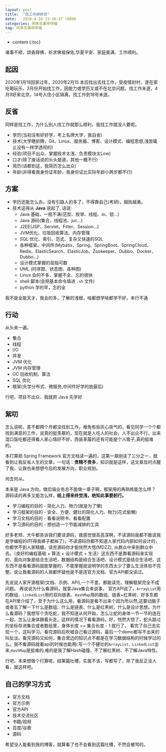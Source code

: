 ```yaml
---
layout: post
title:  "找工作碎碎念"
date:   2020-4-18 23:30:37 +0800
categories: 闲来无事唠唠嗑
tag: 闲来无事唠唠嗑
---
```


* content
{:toc}

诸事不顺，烧香拜佛，祈求佛祖保佑,华夏平安、家庭美满、工作顺利。

## 起因

2020年1月18回家过年，2020年2月15 本应找出去找工作，受疫情封村，遂在家吃喝玩乐，3月份开始找工作，因能力或学历又或不在北京问题，找工作未遂，4月9好来北京，14号入住小区隔离，找工作到18号未遂。

## 反省

同样是找工作，为什么别人找工作就那么顺利，我找工作就没人要呢。

* 学历(当初没有好好学，考上名牌大学，我自省)
* 技术(大学瞎折腾，Git、Linux、服务器、博客、设计模式、编程思想,浅尝辄止没有一样学透彻的)
* 经验(项目不出众、掌握技术太浅、负责模块太Low)
* 口才(除了废话说的头头是道，其他一概不行)
* 简历(话都到这，我简历怎么出众)
* 年龄(非得看我身份证年龄，我身份证比实际年龄小两岁都不行)

## 方案

* 学历还能怎么办，没有引路人的多了，不得靠自己(考研)，越败越勇。
* 技术这得从 **Java** 说起了, 话说:
    * Java 基础，一瓶不满(范型、枚举、线程、io、锁...)
    * Java 源码(集合、线程池、juc...)
    * J2EE(JSP、Servlet、Filter、Session...)
    * JVM优化、垃圾回收算法、内存管理
    * SQL 优化、索引、范式、复杂又快速的SQL
    * 各种框架、中间件(Mybatis、Spring、SpringBoot、SpringCloud、Redis、ElasticSearch、ElasticJob、Zookeeper、Dubbo、Docker、Dubbo...)
    * 设计模式掌握的屈指可数
    * UML (时序图、状态图、各种图)
    * Linux 会的不多、掌握不全、忘的很快
    * shell 脚本(会把基本命令填进 `.sh` 文件)
    * python 学的早，忘的全

我不是全能天才，我会的多，了解的浅根，啥都想学啥都学不好，本行不通

## 行动

从头来一遍。

* 集合
* 线程
* I/O
* 并发
* JVM 优化
* JVM 内存管理
* GC 回收机制、算法
* SQL 优化
* 框架(先学分布式、微服务,中间件好学的放最后)

行吧，项目不出众、我就把 Java 先学好

## 絮叨

怎么说呢，差不都两个月都没找到工作，难免有些灰心丧气的，看见同学一个个都找到满意的工作，说真的挺羡慕的，现在就是人吃人的社会，人不出众不行，出来混口饭吃都还得看人家心情好不好，西装革履的还有可能是个人贩子,真的挺难的。

本打算把 Spring Framework 官方文档读一遍的，这第一章刚读了三分之一，就看到让我反省人生的文章，一句话：**贵精不贵多**，知识就是这样，这文章及时点醒了我，让我也来想想今后的发展方向，职业规划。

何去何从。

本来是 Java 方向，做后端业务总不能做一辈子啊，框架用的再熟练能怎么样？ 源码读的再多又能怎么样，**纸上得来终觉浅，绝知此事要躬行。**

* 学习编程的目的 - 简化人力、物力(就是为了懒)
* 学习框架的目的 - 安全、方便、健壮的简化人力、物力(花式偷懒)
* 学习文档的目的 - 看看说明书、看看配置
* 学习源码的目的 - 想创造一个节能减排的工具

好多老师、大牛都告诉我们要读源码，我感觉很高高深啊，不读源码我都不敢说我是学编程的(吓得我裤子都掉了)，不读源码你都不知道人家代码内部如何设计的，你都学不到人家精髓，读完源码你才能恍然大悟(MDZZ), 从群众中来到群众中去。（良好的编程基础 + 算法 + 设计模式 + 生活）这东西不是靠看源码来实现的，面向对象是结合生活吧，数据结构是结合生活吧、设计模式是结合生活吧，这东西不是看看源码就能掌握的，不能掌握就说明学的东西太少了要么生活体验不完整。说让我看源码的人我都怀疑他是不是连官方文档、官方API都没读过。

先说说人家开源框架(文档、示例、API),一个不差，都能读完，理解框架完全不成问题。 再说说为什么看源码，就拿Java集合来说事， 官方API说了，`ArrayList`用的数组、`LinkedList`用的双向链表、`HashMap`用的数组、链表+红黑树、好多东都在API里介绍了，至于为什么这么用，看源码是看不出来个因为所以然,这要动脑子或者去了解一下什么是数组、什么是链表、什么是红黑树，什么是设计思想。为什么看源码？我想写个贪吃蛇，我不知道从何开始，怎么让蛇的身体一节一节的连在一起，怎么让身体跟着头走。这样的情况下看看源码，好，恍然大悟了，蛇头路过的坐标存进集合或者数组里，身体长度 == 集合长度 - 1 就行了， 看完了自己去实现一个，这叫学习。看完源码后吹嘘自己看过源码，最后一个demo都写不出来的叫扯淡。看完源码又如何，集合里边的知识点不都是在学习数据结构的时候学过的么。我不看源码就看api的时候也能用`C`写一个不健壮的`ArrayList、LinkedList`出来,`HashMap`是挺难的,难的是我了解Hash碰撞、不了解红黑树、不了解Java特性。

行吧，本来想做个打算呢，结果篇吐槽，实属不该，写都写了，除了我反正没人看，就这样吧。

## 自己的学习方式

* 官方文档
* 官方示例
* 官方API
* 技术交流社区
* 书籍/视频
* 百度/谷歌
* 源码

希望没人能看到我的博客，就算看了也不会看到这篇吐槽，不然会被骂的。